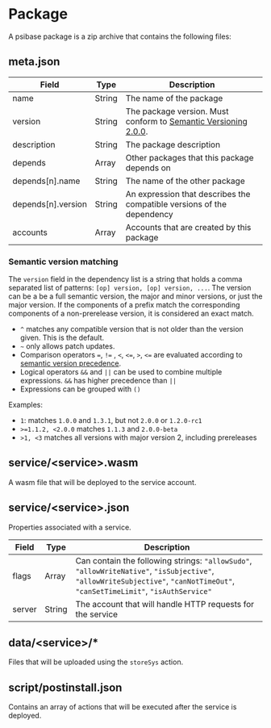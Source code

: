 # Package

A psibase package is a zip archive that contains the following files:

## meta.json

| Field              | Type   | Description                                                                                            |
|--------------------|--------|--------------------------------------------------------------------------------------------------------|
| name               | String | The name of the package                                                                                |
| version            | String | The package version. Must conform to [Semantic Versioning 2.0.0](https://semver.org/spec/v2.0.0.html). |
| description        | String | The package description                                                                                |
| depends            | Array  | Other packages that this package depends on                                                            |
| depends[n].name    | String | The name of the other package                                                                          |
| depends[n].version | String | An expression that describes the compatible versions of the dependency                                 |
| accounts           | Array  | Accounts that are created by this package                                                              |

### Semantic version matching

The `version` field in the dependency list is a string that holds a comma separated list of patterns: `[op] version, [op] version, ...`. The version can be a be a full semantic version, the major and minor versions, or just the major version. If the components of a prefix match the corresponding components of a non-prerelease version, it is considered an exact match.

- `^` matches any compatible version that is not older than the version given. This is the default.
- `~` only allows patch updates.
- Comparison operators `=`, `!=` , `<`, `<=`, `>`, `<=` are evaluated according to [semantic version precedence](https://semver.org/spec/v2.0.0.html#spec-item-11).
- Logical operators `&&` and `||` can be used to combine multiple expressions. `&&` has higher precedence than `||`
- Expressions can be grouped with `()`

Examples:
- `1`: matches `1.0.0` and `1.3.1`, but not `2.0.0` or `1.2.0-rc1`
- `>=1.1.2, <2.0.0` matches `1.1.3` and `2.0.0-beta`
- `>1, <3` matches all versions with major version 2, including prereleases

## service/&lt;service&gt;.wasm

A wasm file that will be deployed to the service account.

## service/&lt;service&gt;.json

Properties associated with a service.

| Field  | Type    | Description                                                                                                                                                                   |
|--------|---------|-------------------------------------------------------------------------------------------------------------------------------------------------------------------------------|
| flags  | Array   | Can contain the following strings: `"allowSudo"`, `"allowWriteNative"`, `"isSubjective"`, `"allowWriteSubjective"`, `"canNotTimeOut"`, `"canSetTimeLimit"`, `"isAuthService"` |
| server | String  | The account that will handle HTTP requests for the service                                                                                                                    |

## data/&lt;service&gt;/*

Files that will be uploaded using the `storeSys` action.

## script/postinstall.json

Contains an array of actions that will be executed after the service is deployed.

